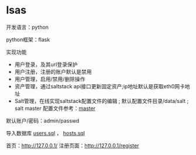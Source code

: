 # lsas

开发语言：python

python框架：flask

实现功能

- 用户登录，及其url登录保护
- 用户注册，注册的账户默认是禁用
- 用户管理，启用/禁用/删除操作
- 资产管理，通过saltstack api接口更新固定资产;ip地址默认是获取eth0网卡地址
- Salt管理，在线实现saltstack配置文件的编辑 ; 默认配置文件目录/data/salt ; salt master 配置文件参考：[master](https://github.com/fandaye/lsas/blob/master/doc/master)

默认账户/密码：admin/passwd

导入数据库 [users.sql](https://github.com/fandaye/lsas/blob/master/doc/users.sql) ， [hosts.sql](https://github.com/fandaye/lsas/blob/master/doc/hosts.sql)

首页：http://127.0.0.1/
注册页面：http://127.0.0.1/register
